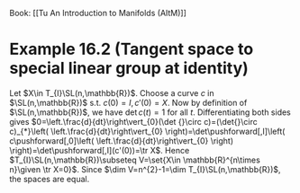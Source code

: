 Book: [[Tu An Introduction to Manifolds (AItM)]]
# Example 16.2 (Tangent space to special linear group at identity)
Let $X\in T_{I}\SL(n,\mathbb{R})$.
Choose a curve $c$ in $\SL(n,\mathbb{R})$ s.t. $c(0)=I,c'(0)=X$.
Now by definition of $\SL(n,\mathbb{R})$, we have $\det c(t)=1$ for all $t$.
Differentiating both sides gives $0=\left.\frac{d}{dt}\right\vert_{0}(\det {}\circ c)=(\det{}\circ c)_{*}\left( \left.\frac{d}{dt}\right\vert_{0} \right)=\det\pushforward[,I]\left( c\pushforward[,0]\left( \left.\frac{d}{dt}\right\vert_{0} \right) \right)=\det\pushforward[,I](c'(0))=\tr X$.
Hence $T_{I}\SL(n,\mathbb{R})\subseteq V=\set{X\in \mathbb{R}^{n\times n}\given \tr X=0}$.
Since $\dim V=n^{2}-1=\dim T_{I}\SL(n,\mathbb{R})$, the spaces are equal.